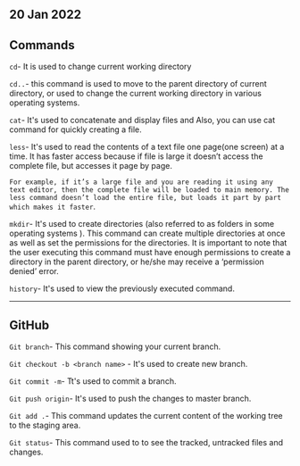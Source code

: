 20 Jan 2022
----

Commands 
------

```cd```- It is used to change current working directory

```cd..```- this command is used to move to the parent directory of current      directory, or  used to change the current working directory in various operating systems.

```cat```- It's used to concatenate and display files and Also, you can use cat command for quickly creating a file.

```less```- It's used to read the contents of a text file one page(one screen) at a time. It has faster access because if file is large it doesn’t access the complete file, but accesses it page by page.

```For example, if it’s a large file and you are reading it using any text editor, then the complete file will be loaded to main memory. The less command doesn’t load the entire file, but loads it part by part which makes it faster```.

```mkdir```-  It's used to create directories (also referred to as folders in some operating systems ). This command can create multiple directories at once as well as set the permissions for the directories. It is important to note that the user executing this command must have enough permissions to create a directory in the parent directory, or he/she may receive a ‘permission denied’ error. 

```history```- It's used to view the previously executed command.


-----
GitHub 
-----
```Git branch```- This command showing your current branch.

```Git checkout -b <branch name>``` - It's used to create new branch.

```Git commit -m```- Tt's used to commit a branch.

```Git push origin```- It's used to push the changes to master branch.

```Git add .```- This command updates the current content of the working tree to the staging area.

```Git status```- This command used to to see the tracked, untracked files and changes. 

